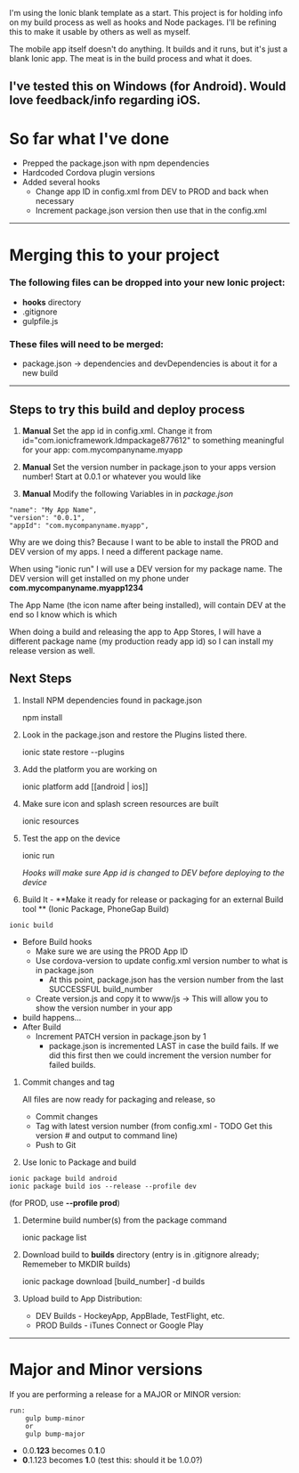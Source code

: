
I'm using the Ionic blank template as a start. This project is for holding info on my build process as well as hooks and Node packages. I'll be refining this to make it usable by others as well as myself.

The mobile app itself doesn't do anything. It builds and it runs, but it's just a blank Ionic app. The meat is in the build process and what it does.

## I've tested this on Windows (for Android). Would love feedback/info regarding iOS.

# So far what I've done
* Prepped the package.json with npm dependencies
* Hardcoded Cordova plugin versions
* Added several hooks
  * Change app ID in config.xml from DEV to PROD and back when necessary
  * Increment package.json version then use that in the config.xml

---
# Merging this to your project
### The following files can be dropped into your new Ionic project:
* **hooks** directory
* .gitignore
* gulpfile.js

### These files will need to be merged:
* package.json -> dependencies and devDependencies is about it for a new build

---
## Steps to try this build and deploy process

1. **Manual** Set the app id in config.xml. Change it from id="com.ionicframework.ldmpackage877612"
    to something meaningful for your app: com.mycompanyname.myapp

1. **Manual** Set the version number in package.json to your apps version number! Start at 0.0.1 or whatever you would like

1. **Manual** Modify the following Variables in in *package.json*

```
"name": "My App Name",
"version": "0.0.1",
"appId": "com.mycompanyname.myapp",

```

  Why are we doing this? Because I want to be able to install the PROD and DEV version of my apps. I need a different package name.

  When using "ionic run" I will use a DEV version for my package name. The DEV version will get installed on my phone under **com.mycompanyname.myapp1234**

  The App Name (the icon name after being installed), will contain DEV at the end so I know which is which

  When doing a build and releasing the app to App Stores, I will have a different package name (my production ready app id) so I can install my release version as well.

## Next Steps
1. Install NPM dependencies found in package.json

    npm install   

1. Look in the package.json and restore the Plugins  listed there.

    ionic state restore --plugins  

1. Add the platform you are working on

    ionic platform add [[android | ios]]

1. Make sure icon and splash screen resources are built

    ionic resources  

1. Test the app on the device

    ionic run   

   *Hooks will make sure App id is changed to DEV before deploying to the device*

1. Build It - **Make it ready for release or packaging for an external Build tool ** (Ionic Package, PhoneGap Build)
```
ionic build
```
  * Before Build hooks
    * Make sure we are using the PROD App ID
    * Use cordova-version to update config.xml version number to what is in package.json
      * At this point, package.json has the version number from the last SUCCESSFUL build_number
    * Create version.js and copy it to www/js -> This will allow you to show the version number in your app
  * build happens...
  * After Build
    * Increment PATCH version in package.json by 1
      * package.json is incremented LAST in case the build fails. If we did this first then we could increment the version number for failed builds.

1. Commit changes and tag

    All files are now ready for packaging and release, so
    * Commit changes
    * Tag with latest version number (from config.xml - TODO Get this version # and output to command line)
    * Push to Git

1. Use Ionic to Package and build
```
ionic package build android
ionic package build ios --release --profile dev
```
  (for PROD, use **--profile prod**)

1. Determine build number(s) from the package command

    ionic package list

1. Download build to **builds** directory (entry is in .gitignore already; Rememeber to MKDIR builds)

    ionic package download [build_number] -d builds

1. Upload build to App Distribution:
   * DEV Builds - HockeyApp, AppBlade, TestFlight, etc.
   * PROD Builds - iTunes Connect or Google Play        

---

# Major and Minor versions
If you are performing a release for a MAJOR or MINOR version:

    run:
        gulp bump-minor
        or
        gulp bump-major

* 0.0.**123** becomes 0.**1**.0
* **0**.1.123 becomes **1**.0 (test this: should it be 1.0.0?)
